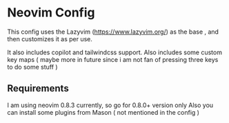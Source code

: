 # Neovim Config
This config uses the Lazyvim (https://www.lazyvim.org/) as the base , and then customizes it as per use.

It also includes copilot and tailwindcss support. Also includes some custom key maps ( maybe more in future since i am not fan of pressing three keys to do some stuff )

## Requirements

I am using neovim 0.8.3 currently, so go for 0.8.0+ version only
Also you can install some plugins from Mason ( not mentioned in the config )
